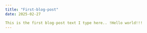 ```yaml
---
title: "First-blog-post"
date: 2025-02-27

This is the first blog-post text I type here.. !Hello world!!!
---
```

